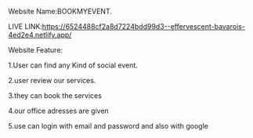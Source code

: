 
Website Name:BOOKMYEVENT.

LIVE LINK:https://6524488cf2a8d7224bdd99d3--effervescent-bavarois-4ed2e4.netlify.app/


Website Feature:

1.User can find any Kind of social event.

2.user review our services.

3.they can book  the services

4.our office adresses are given

5.use can login with email and password and also with google


